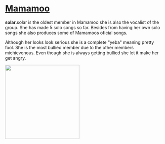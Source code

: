 <h1><u>Mamamoo</u></h1>
<p><strong>solar.</strong>solar is the oldest member in Mamamoo she is also the vocalist of the group. She has made 5 solo songs so far. Besides from having her own solo songs she also produces some of Mamamoos oficial songs.</p>
<p>Although her looks look serious she is a complete "yeba" meaning pretty fool. She is the most bullied member due to the other members michievenous. Even though she is always getting bullied she let it make her get angry.</p> 
<img src=https://upload.wikimedia.org/wikipedia/commons/d/d5/170923_%EB%A7%88%EB%A7%88%EB%AC%B4_13.jpg width="240">
